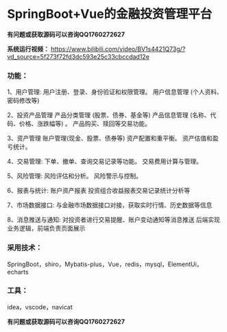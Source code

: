 # SpringBoot+Vue的金融投资管理平台

**有问题或获取源码可以咨询QQ1760272627** 

**系统运行视频：** https://www.bilibili.com/video/BV1s4421Q73g/?vd_source=5f273f72fd3dc593e25c33cbccdad12e 

### 功能：
1、用户管理:
用户注册、登录、身份验证和权限管理。
用户信息管理 (个人资料、密码修改等)

2、投资产品管理
产品分类管理 (股票、债券、基金等)
产品信息管理 (名称、代码、价格、涨跌幅等) 。
产品购买、赎回等交易功能。

3、资产管理
账户管理(现金、股票、债券等)
资产配置和重平衡。
资产估值和盈亏统计。

4、交易管理:
下单、撤单、查询交易记录等功能。
交易费用计算与管理。

5、风险管理:
风险评估和分析。
风险警示与控制。

6、报表与统计:
账户资产报表
投资组合收益报表交易记录统计分析等

7、市场数据接口:
与金融市场数据接口对接，获取实时行情、历史数据等信息

8、消息推送与通知:
对投资者进行交易提醒、账户变动通知等消息推送
后端实现业务逻辑，前端负责页面展示

### 采用技术：
SpringBoot，shiro，Mybatis-plus，Vue，redis，mysql，ElementUi，echarts

### 工具：
idea，vscode，navicat

**有问题或获取源码可以咨询QQ1760272627** 
